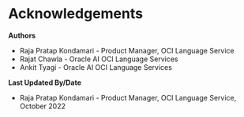 # Acknowledgements

**Authors**
  * Raja Pratap Kondamari - Product Manager, OCI Language Service
  * Rajat Chawla  - Oracle AI OCI Language Services
  * Ankit Tyagi -  Oracle AI OCI Language Services

**Last Updated By/Date**
* Raja Pratap Kondamari - Product Manager, OCI Language Service, October 2022
